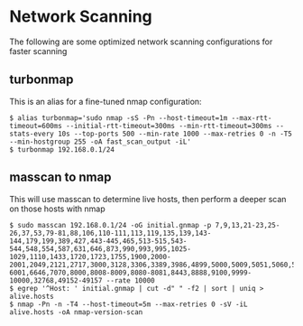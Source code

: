# Network Scanning
The following are some optimized network scanning configurations for faster scanning

## turbonmap

This is an alias for a fine-tuned nmap configuration:
```
$ alias turbonmap='sudo nmap -sS -Pn --host-timeout=1m --max-rtt-timeout=600ms --initial-rtt-timeout=300ms --min-rtt-timeout=300ms --stats-every 10s --top-ports 500 --min-rate 1000 --max-retries 0 -n -T5 --min-hostgroup 255 -oA fast_scan_output -iL'
$ turbonmap 192.168.0.1/24
```
## masscan to nmap
This will use masscan to determine live hosts, then perform a deeper scan on those hosts with nmap
```
$ sudo masscan 192.168.0.1/24 -oG initial.gnmap -p 7,9,13,21-23,25-26,37,53,79-81,88,106,110-111,113,119,135,139,143-144,179,199,389,427,443-445,465,513-515,543-544,548,554,587,631,646,873,990,993,995,1025-1029,1110,1433,1720,1723,1755,1900,2000-2001,2049,2121,2717,3000,3128,3306,3389,3986,4899,5000,5009,5051,5060,5101,5190,5357,5432,5631,5666,5800,5900,6000-6001,6646,7070,8000,8008-8009,8080-8081,8443,8888,9100,9999-10000,32768,49152-49157 --rate 10000
$ egrep '^Host: ' initial.gnmap | cut -d" " -f2 | sort | uniq > alive.hosts
$ nmap -Pn -n -T4 --host-timeout=5m --max-retries 0 -sV -iL alive.hosts -oA nmap-version-scan
```
